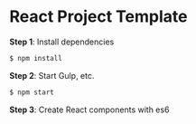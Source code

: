 # React Project Template

**Step 1**: Install dependencies
```bash
$ npm install
```

**Step 2**: Start Gulp, etc.
```bash
$ npm start
```

**Step 3**: Create React components with es6
